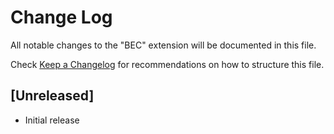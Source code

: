 # Change Log

All notable changes to the "BEC" extension will be documented in this file.

Check [Keep a Changelog](http://keepachangelog.com/) for recommendations on how to structure this file.

## [Unreleased]

- Initial release